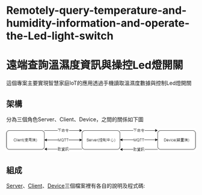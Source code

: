 # Remotely-query-temperature-and-humidity-information-and-operate-the-Led-light-switch
遠端查詢溫濕度資訊與操控Led燈開關
===
這個專案主要實現智慧家庭IoT的應用透過手機讀取溫濕度數據與控制Led燈開關

架構
---
分為三個角色Server、Client、Device，之間的關係如下圖

![](https://github.com/LiuAnSheng12/Remotely-query-temperature-and-humidity-information-and-operate-the-Led-light-switch/blob/main/png/Architecture%20diagram.png)

組成
---
[Server](https://github.com/LiuAnSheng12/Remotely-query-temperature-and-humidity-information-and-operate-the-Led-light-switch/tree/main/server)、[Client](https://github.com/LiuAnSheng12/Remotely-query-temperature-and-humidity-information-and-operate-the-Led-light-switch/tree/main/client)、[Device](https://github.com/LiuAnSheng12/Remotely-query-temperature-and-humidity-information-and-operate-the-Led-light-switch/tree/main/device)三個檔案裡有各自的說明及程式碼:
